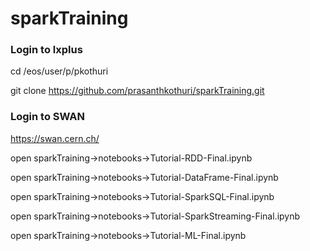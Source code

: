 # sparkTraining
### Login to lxplus

cd /eos/user/p/pkothuri

git clone https://github.com/prasanthkothuri/sparkTraining.git

### Login to SWAN

https://swan.cern.ch/

open sparkTraining->notebooks->Tutorial-RDD-Final.ipynb

open sparkTraining->notebooks->Tutorial-DataFrame-Final.ipynb

open sparkTraining->notebooks->Tutorial-SparkSQL-Final.ipynb

open sparkTraining->notebooks->Tutorial-SparkStreaming-Final.ipynb

open sparkTraining->notebooks->Tutorial-ML-Final.ipynb
